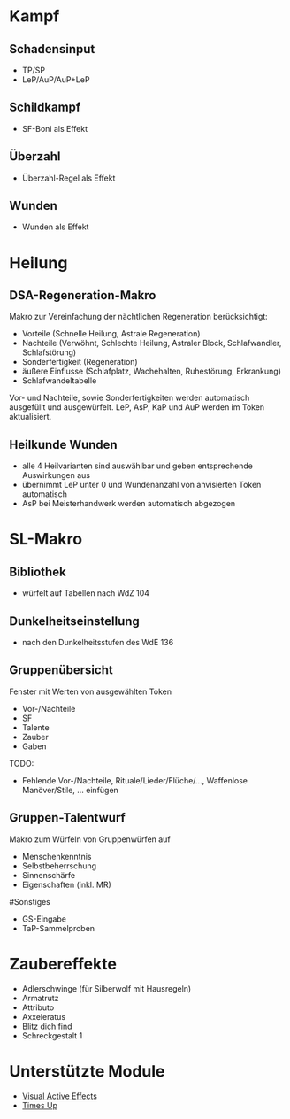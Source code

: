# Kampf
## Schadensinput
* TP/SP
* LeP/AuP/AuP+LeP

## Schildkampf
* SF-Boni als Effekt

## Überzahl
* Überzahl-Regel als Effekt

## Wunden
* Wunden als Effekt

# Heilung
## DSA-Regeneration-Makro

Makro zur Vereinfachung der nächtlichen Regeneration berücksichtigt:
* Vorteile (Schnelle Heilung, Astrale Regeneration)
* Nachteile (Verwöhnt, Schlechte Heilung, Astraler Block, Schlafwandler, Schlafstörung)
* Sonderfertigkeit (Regeneration)
* äußere Einflusse (Schlafplatz, Wachehalten, Ruhestörung, Erkrankung)
* Schlafwandeltabelle

Vor- und Nachteile, sowie Sonderfertigkeiten werden automatisch ausgefüllt und ausgewürfelt. 
LeP, AsP, KaP und AuP werden im Token aktualisiert.

## Heilkunde Wunden
* alle 4 Heilvarianten sind auswählbar und geben entsprechende Auswirkungen aus
* übernimmt LeP unter 0 und Wundenanzahl von anvisierten Token automatisch
* AsP bei Meisterhandwerk werden automatisch abgezogen

# SL-Makro

## Bibliothek
* würfelt auf Tabellen nach WdZ 104

## Dunkelheitseinstellung
* nach den Dunkelheitsstufen des WdE 136

## Gruppenübersicht
Fenster mit Werten von ausgewählten Token

* Vor-/Nachteile
* SF
* Talente
* Zauber
* Gaben

TODO: 
* Fehlende Vor-/Nachteile, Rituale/Lieder/Flüche/..., Waffenlose Manöver/Stile, ... einfügen


## Gruppen-Talentwurf

Makro zum Würfeln von Gruppenwürfen auf 
* Menschenkenntnis
* Selbstbeherrschung
* Sinnenschärfe
* Eigenschaften (inkl. MR)

#Sonstiges
* GS-Eingabe
* TaP-Sammelproben

# Zaubereffekte
* Adlerschwinge (für Silberwolf mit Hausregeln)
* Armatrutz
* Attributo
* Axxeleratus
* Blitz dich find
* Schreckgestalt 1

# Unterstützte Module
* [Visual Active Effects](https://github.com/krbz999/visual-active-effects)
* [Times Up](https://gitlab.com/tposney/times-up)